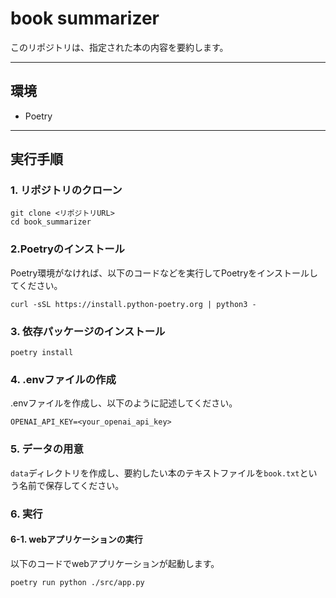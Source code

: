 # book summarizer
このリポジトリは、指定された本の内容を要約します。

---

## 環境

- Poetry

---

## 実行手順
### 1. リポジトリのクローン

```
git clone <リポジトリURL>
cd book_summarizer
```

### 2.Poetryのインストール
Poetry環境がなければ、以下のコードなどを実行してPoetryをインストールしてください。

```
curl -sSL https://install.python-poetry.org | python3 -
```

### 3. 依存パッケージのインストール

```
poetry install
```

### 4. .envファイルの作成
.envファイルを作成し、以下のように記述してください。
```
OPENAI_API_KEY=<your_openai_api_key>
```

### 5. データの用意
`data`ディレクトリを作成し、要約したい本のテキストファイルを`book.txt`という名前で保存してください。

### 6. 実行
#### 6-1. webアプリケーションの実行
以下のコードでwebアプリケーションが起動します。
```
poetry run python ./src/app.py
```